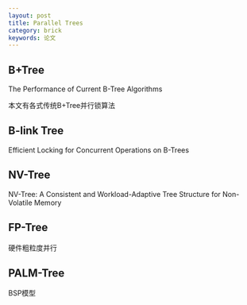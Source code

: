 ```yaml
---
layout: post
title: Parallel Trees
category: brick
keywords: 论文
---
```


## B+Tree

The Performance of Current B-Tree Algorithms

本文有各式传统B+Tree并行锁算法

## B-link Tree

Efficient Locking for Concurrent Operations on B-Trees

## NV-Tree

NV-Tree: A Consistent and Workload-Adaptive Tree Structure for Non-Volatile Memory

## FP-Tree

硬件粗粒度并行

## PALM-Tree

BSP模型


